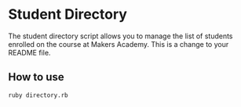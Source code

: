 Student Directory
=================

The student directory script allows you to manage the list of students enrolled on the course at Makers Academy. This is a change to your README file. 

How to use
-----------

```shell
ruby directory.rb
```
